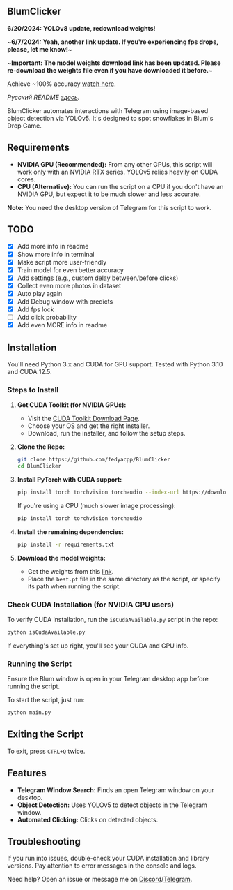 ## BlumClicker

**6/20/2024: YOLOv8 update, redownload weights!**

~**6/7/2024: Yeah, another link update. If you're experiencing fps drops, please, let me know!**~

~**Important: The model weights download link has been updated. Please re-download the weights file even if you have downloaded it before.**~

Achieve ~100% accuracy [watch here](https://photos.app.goo.gl/TYiW38Hc1g3Qqbnu5).

*Русский README [здесь](https://github.com/fedyacpp/BlumClicker/blob/main/README_ru.md).*

BlumClicker automates interactions with Telegram using image-based object detection via YOLOv5. It's designed to spot snowflakes in Blum's Drop Game.

## Requirements

* **NVIDIA GPU (Recommended):** From any other GPUs, this script will work only with an NVIDIA RTX series. YOLOv5 relies heavily on CUDA cores.
* **CPU (Alternative):** You can run the script on a CPU if you don't have an NVIDIA GPU, but expect it to be much slower and less accurate.

**Note:** You need the desktop version of Telegram for this script to work.

## TODO

- [x] Add more info in readme
- [x] Show more info in terminal
- [x] Make script more user-friendly
- [x] Train model for even better accuracy
- [x] Add settings (e.g., custom delay between/before clicks)
- [x] Collect even more photos in dataset
- [x] Auto play again
- [x] Add Debug window with predicts
- [x] Add fps lock
- [ ] Add click probability
- [x] Add even MORE info in readme

## Installation

You'll need Python 3.x and CUDA for GPU support. Tested with Python 3.10 and CUDA 12.5.

### Steps to Install

1. **Get CUDA Toolkit (for NVIDIA GPUs):**
   - Visit the [CUDA Toolkit Download Page](https://developer.nvidia.com/cuda-downloads).
   - Choose your OS and get the right installer.
   - Download, run the installer, and follow the setup steps.

2. **Clone the Repo:**
   ```bash
   git clone https://github.com/fedyacpp/BlumClicker
   cd BlumClicker
   ```

3. **Install PyTorch with CUDA support:**
   ```bash
   pip install torch torchvision torchaudio --index-url https://download.pytorch.org/whl/cu121
   ```

   If you're using a CPU (much slower image processing):
   ```bash
   pip install torch torchvision torchaudio
   ```

4. **Install the remaining dependencies:**
   ```bash
   pip install -r requirements.txt
   ```

5. **Download the model weights:**
   - Get the weights from this [link](https://drive.google.com/file/d/1lUTl4GulseoWs_vhPnYp0qkIYaumKMNg/view?usp=sharing).
   - Place the `best.pt` file in the same directory as the script, or specify its path when running the script.

### Check CUDA Installation (for NVIDIA GPU users)

To verify CUDA installation, run the `isCudaAvailable.py` script in the repo:

```bash
python isCudaAvailable.py
```

If everything's set up right, you'll see your CUDA and GPU info.

### Running the Script

Ensure the Blum window is open in your Telegram desktop app before running the script.

To start the script, just run:
```bash
python main.py
```

## Exiting the Script

To exit, press `CTRL+Q` twice.

## Features

- **Telegram Window Search:** Finds an open Telegram window on your desktop.
- **Object Detection:** Uses YOLOv5 to detect objects in the Telegram window.
- **Automated Clicking:** Clicks on detected objects.

## Troubleshooting

If you run into issues, double-check your CUDA installation and library versions. Pay attention to error messages in the console and logs.

Need help? Open an issue or message me on [Discord](https://discord.com/users/fedyacpp)/[Telegram](t.me/fedyacpp).
